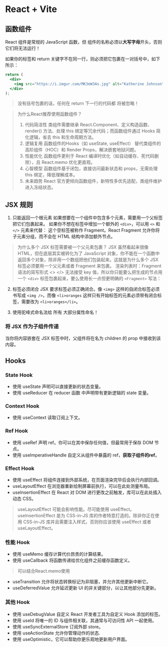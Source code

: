# React + Vite


## 函数组件
React 组件是常规的 JavaScript 函数，但 组件的名称必须以**大写字母**开头，否则它们将无法运行！

如果你的标签和 return 关键字不在同一行，则必须把它包裹在一对括号中，如下所示：
```jsx
return (
  <div>
    <img src="https://i.imgur.com/MK3eW3As.jpg" alt="Katherine Johnson" />
  </div>
);
```

> 没有括号包裹的话，任何在 return 下一行的代码都 将被忽略！

> 为什么React推荐使用函数组件？
> 1. 代码简洁性
> 类组件需要继承 React.Component、定义构造函数、 render() 方法、处理 this 绑定等冗余代码；而函数组件通过 Hooks 简化逻辑，省去 this 和生命周期方法。
> 2. 逻辑复用
> 函数组件的Hooks（如 useState, useEffect） 替代类组件的高阶组件（HOC）和 Render Props，解决嵌套地狱问题。
> 3. 性能优化
> 函数组件更利于 React 编译时优化（如自动缓存、死代码删除），且 React.memo 优化更直观。
> 4. 心智模型
> 函数组件基于闭包，直接访问最新状态和 props，无需处理 this 绑定，降低理解成本。
> 5. 未来趋势
> React 官方更倾向函数组件，新特性多优先适配，类组件维护进入冻结状态。

## JSX 规则
1. 只能返回一个根元素 
如果想要在一个组件中包含多个元素，需要用一个父标签把它们包裹起来。
如果你不想在标签中增加一个额外的 `<div>`，可以用 `<>` 和 `</>` 元素来代替：
这个空标签被称作 Fragment。React Fragment 允许你将子元素分组，而不会在 HTML 结构中添加额外节点。
> 为什么多个 JSX 标签需要被一个父元素包裹？ 
> JSX 虽然看起来很像 HTML，但在底层其实被转化为了 JavaScript 对象，你不能在一个函数中返回多个对象，除非用一个数组把他们包装起来。这就是为什么多个 JSX 标签必须要用一个父元素或者 Fragment 来包裹。
> 渲染列表时：Fragment 语法的简写形式 <> </> 无法接受 key 值，所以你只能要么把生成的节点用一个 `<div>` 标签包裹起来，要么使用长一点但更明确的 `<Fragment>` 写法：

2. 标签必须闭合 
JSX 要求标签必须正确闭合。像 `<img>` 这样的自闭合标签必须书写成 `<img />`，而像 `<li>oranges` 这样只有开始标签的元素必须带有闭合标签，需要改为 `<li>oranges</li>`。

3. 使用驼峰式命名法给 所有 大部分属性命名！

### 将 JSX 作为子组件传递 
当你将内容嵌套在 JSX 标签中时，父组件将在名为 children 的 prop 中接收到该内容。


## Hooks

### State Hook

* 使用 useState 声明可以直接更新的状态变量。
* 使用 useReducer 在 reducer 函数 中声明带有更新逻辑的 state 变量。

### Context Hook

* 使用 useContext 读取订阅上下文。

### Ref Hook 

* 使用 useRef 声明 ref。你可以在其中保存任何值，但最常用于保存 DOM 节点。
* 使用 useImperativeHandle 自定义从组件中暴露的 ref，**获取子组件的ref**。

### Effect Hook 

* 使用 useEffect 将组件连接到外部系统，在页面渲染完毕后会执行内部回调。
* useLayoutEffect 在浏览器重新绘制屏幕前执行，可以在此处测量布局。
* useInsertionEffect 在 React 对 DOM 进行更改之前触发，库可以在此处插入动态 CSS。
> useLayoutEffect 可能会影响性能。尽可能使用 useEffect。
> useInsertionEffect 是为 CSS-in-JS 库的作者特意打造的。除非你正在使用 CSS-in-JS 库并且需要注入样式，否则你应该使用 useEffect 或者 useLayoutEffect。

### 性能 Hook

* 使用 useMemo 缓存计算代价昂贵的计算结果。
* 使用 useCallback 将函数传递给优化组件之前缓存函数定义。
> 可以结合React.memo使用

* useTransition 允许将状态转换标记为非阻塞，并允许其他更新中断它。
* useDeferredValue 允许延迟更新 UI 的非关键部分，以让其他部分先更新。

### 其他 Hook
* 使用 useDebugValue 自定义 React 开发者工具为自定义 Hook 添加的标签。
* 使用 useId 将唯一的 ID 与组件相关联，其通常与可访问性 API 一起使用。
* 使用 useSyncExternalStore 订阅外部 store。
* 使用 useActionState 允许你管理动作的状态.
* 使用 useOptimistic，它可以帮助你更乐观地更新用户界面。